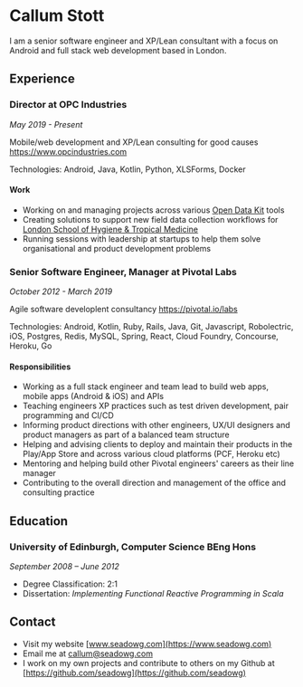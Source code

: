 # Callum Stott

I am a senior software engineer and XP/Lean consultant with a focus on Android and full stack web development based in London.

## Experience

### Director at OPC Industries

*May 2019 - Present*

Mobile/web development and XP/Lean consulting for good causes https://www.opcindustries.com

Technologies: Android, Java, Kotlin, Python, XLSForms, Docker

#### Work

* Working on and managing projects across various [Open Data Kit](https://opendatakit.org/) tools
* Creating solutions to support new field data collection workflows for [London School of Hygiene & Tropical Medicine](https://www.lshtm.ac.uk/)
* Running sessions with leadership at startups to help them solve organisational and product development problems

### Senior Software Engineer, Manager at Pivotal Labs

*October 2012 - March 2019*

Agile software developlent consultancy https://pivotal.io/labs

Technologies: Android, Kotlin, Ruby, Rails, Java, Git, Javascript, Robolectric, iOS, Postgres, Redis, MySQL, Spring, React, Cloud Foundry, Concourse, Heroku, Go

#### Responsibilities

* Working as a full stack engineer and team lead to build web apps, mobile apps (Android & iOS) and APIs
* Teaching engineers XP practices such as test driven development, pair programming and CI/CD
* Informing product directions with other engineers, UX/UI designers and product managers as part of a balanced team structure
* Helping and advising clients to deploy and maintain their products in the Play/App Store and across various cloud platforms (PCF, Heroku etc)
* Mentoring and helping build other Pivotal engineers' careers as their line manager
* Contributing to the overall direction and management of the office and consulting practice

## Education

### University of Edinburgh, Computer Science BEng Hons

*September 2008 – June 2012*

* Degree Classification: 2:1
* Dissertation: *Implementing Functional Reactive Programming in Scala*

## Contact

* Visit my website [www.seadowg.com](https://www.seadowg.com)
* Email me at callum@seadowg.com
* I work on my own projects and contribute to others on my Github at [https://github.com/seadowg](https://github.com/seadowg)
